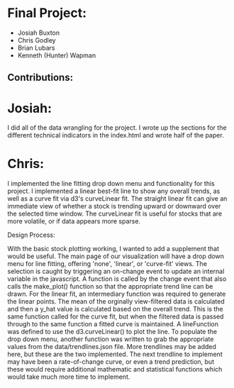 # Final Project:
- Josiah Buxton
- Chris Godley
- Brian Lubars
- Kenneth (Hunter) Wapman

## Contributions:
# Josiah:
I did all of the data wrangling for the project.  I wrote up the sections for the different technical indicators in the index.html and wrote half of the paper.

# Chris:
I implemented the line fitting drop down menu and functionality for this project. I implemented
a linear best-fit line to show any overall trends, as well as a curve fit via d3's curveLinear fit.
The straight linear fit can give an immediate view of whether a stock is trending upward or downward
over the selected time window. The curveLinear fit is useful for stocks that are more volatile, or
if data appears more sparse.

Design Process:

With the basic stock plotting working, I wanted to add a supplement that would be useful. The
main page of our visualization will have a drop down menu for line fitting, offering 'none',
'linear', or 'curve-fit' views. The selection is caught by triggering an on-change event to
update an internal variable in the javascript. A function is called by the change event that
also calls the make_plot() function so that the appropriate trend line can be drawn. For the linear
fit, an intermediary function was required to generate the linear points. The mean of the orginally
view-filtered data is calculated and then a y_hat value is calculated based on the overall trend. This
is the same function called for the curve fit, but when the filtered data is passed through to the
same function a fitted curve is maintained. A lineFunction was defined to use the d3.curveLinear()
to plot the line. To populate the drop down menu, another function was written to grab the appropriate
values from the data/trendlines.json file. More trendlines may be added here, but these are the two
implemented. The next trendline to implement may have been a rate-of-change curve, or even a trend
prediction, but these would require additional mathematic and statistical functions which would
take much more time to implement.
